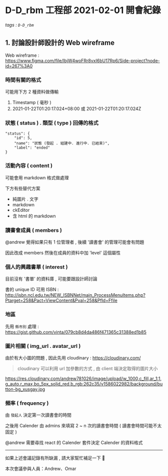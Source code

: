# D-D_rbm 工程部 2021-02-01 開會紀錄

###### tags : `D-D_rbm` 

## 1. 討論設計師設計的 Web wireframe

Web wireframe : https://www.figma.com/file/IbjW4woFRr8vxI6bU17Rp6/Side-project?node-id=267%3A0

### 時間有關的格式

可能用下方 2 種資料做傳輸

1. Timestamp ( 毫秒 )
2. 2021-01-22T01:20:17.024+08:00 或 2021-01-22T01:20:17.024Z

### 狀態 ( status ) . 類型 ( type ) 回傳的格式

```
"status": {
    "id": 5,
    "name": "狀態 (發起 . 組建中. 進行中. 已結束)",
    "label": "ended"
}
```

### 活動內容 ( content )

可能會用 markdown 格式做處理 

下方有些替代方案
- 純圖片 . 文字
- markdown
- ckEditor
- 含 html 的 markdown

### 讀書會成員 ( members )

@andrew 覺得如果只有 1 位管理者 , 後續 '讀書會' 的管理可能會有問題

因此改成 members 然後在成員的資料中加 'level' 這個屬性

### 個人的興趣書單 ( interest )

目前沒有 '書單' 的資料庫 , 可能要跟設計師討論

書的 unique ID 可用 ISBN : http://isbn.ncl.edu.tw/NEW_ISBNNet/main_ProcessMenuItems.php?Ptarget=258&Pact=ViewContent&Pval=258&Pfld=Ffile

### 地區

先用 `縣市別` 處理 : https://gist.github.com/vinta/079cb8d4da486f471365c31388ed1b85

### 圖片相關 ( img_url . avatar_url )

由於有大小圖的問題 , 因此先用 cloudinary : https://cloudinary.com/

> cloudinary 可以利用 url 加參數的方式 , 由 client 端決定取得的圖片大小

https://res.cloudinary.com/andrew781026/image/upload/w_1000,c_fill,ar_1:1,g_auto,r_max,bo_5px_solid_red,b_rgb:262c35/v1586022982/background/button-bg_xusgay.jpg

### 頻率 ( frequency )

由 `發起人` 決定第一次讀書會的時間

之後用 Calender 由 admins 來填寫 2 ~ n 次的讀書會時間 ( 讀書會時間可能不太固定 )

@andrew 需要尋找 react 的 Calender 套件決定 Calender 的資料格式

---

如果上述會議記錄有所缺漏 , 請大家幫忙補足一下 🎩 

本次會議參與人員：Andrew、Omar
